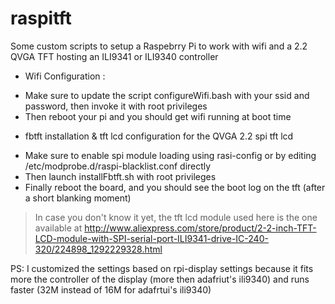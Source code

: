 raspitft
========

Some custom scripts to setup a Raspebrry Pi to work with wifi and a 2.2 QVGA TFT hosting an ILI9341 or ILI9340 controller

 * Wifi Configuration :
  - Make sure to update the script configureWifi.bash with your ssid and password, then invoke it with root privileges
  - Then reboot your pi and you should get wifi running at boot time

 * fbtft installation & tft lcd configuration for the QVGA 2.2 spi tft lcd
  - Make sure to enable spi module loading using rasi-config or by editing /etc/modprobe.d/raspi-blacklist.conf directly
  - Then launch installFbtft.sh with root privileges
  - Finally reboot the board, and you should see the boot log on the tft (after a short blanking moment)

 > In case you don't know it yet, the tft lcd module used here is the one available at http://www.aliexpress.com/store/product/2-2-inch-TFT-LCD-module-with-SPI-serial-port-ILI9341-drive-IC-240-320/224898_1292229328.html

 PS: I customized the settings based on rpi-display settings because it fits more the controller of the display (more then adafriut's ili9340) and runs faster (32M instead of 16M for adafrtui's ili9340)

